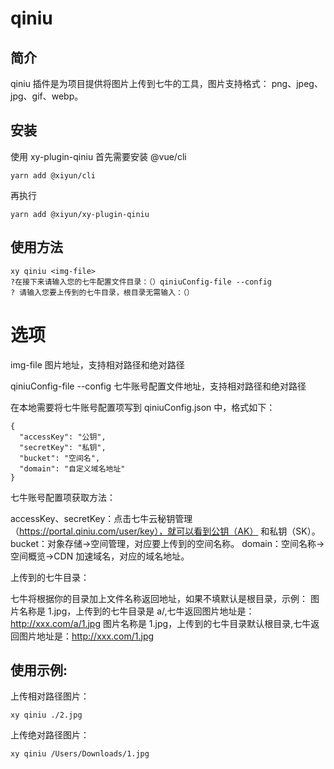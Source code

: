 # qiniu

## 简介
qiniu 插件是为项目提供将图片上传到七牛的工具，图片支持格式： png、jpeg、jpg、gif、webp。

## 安装
使用 xy-plugin-qiniu 首先需要安装 @vue/cli

```shell
yarn add @xiyun/cli
```
再执行
```shell
yarn add @xiyun/xy-plugin-qiniu
```

## 使用方法
```shell
xy qiniu <img-file> 
?在接下来请输入您的七牛配置文件目录：（）qiniuConfig-file --config
? 请输入您要上传到的七牛目录，根目录无需输入：（）
```
# 选项
img-file 图片地址，支持相对路径和绝对路径

qiniuConfig-file --config 七牛账号配置文件地址，支持相对路径和绝对路径

在本地需要将七牛账号配置项写到 qiniuConfig.json 中，格式如下：
```shell
{
  "accessKey": "公钥",
  "secretKey": "私钥",
  "bucket": "空间名",
  "domain": "自定义域名地址"
}
```

七牛账号配置项获取方法：

accessKey、secretKey：点击七牛云秘钥管理（https://portal.qiniu.com/user/key），就可以看到公钥（AK） 和私钥（SK）。
bucket：对象存储->空间管理，对应要上传到的空间名称。
domain：空间名称->空间概览->CDN 加速域名，对应的域名地址。

上传到的七牛目录：

七牛将根据你的目录加上文件名称返回地址，如果不填默认是根目录，示例：
图片名称是 1.jpg，上传到的七牛目录是 a/,七牛返回图片地址是：http://xxx.com/a/1.jpg
图片名称是 1.jpg，上传到的七牛目录默认根目录,七牛返回图片地址是：http://xxx.com/1.jpg




## 使用示例:
上传相对路径图片：
```shell
xy qiniu ./2.jpg
```
上传绝对路径图片：
```shell
xy qiniu /Users/Downloads/1.jpg
```



